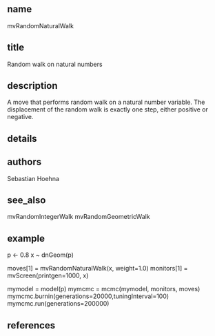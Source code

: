 ## name

mvRandomNaturalWalk

## title
Random walk on natural numbers

## description
A move that performs random walk on a natural number variable. The displacement of the random walk is exactly one step, either positive or negative.

## details

## authors
Sebastian Hoehna

## see_also
mvRandomIntegerWalk
mvRandomGeometricWalk

## example

p <- 0.8
x ~ dnGeom(p)

moves[1] = mvRandomNaturalWalk(x, weight=1.0)
monitors[1] = mvScreen(printgen=1000, x)

mymodel = model(p)
mymcmc = mcmc(mymodel, monitors, moves)
mymcmc.burnin(generations=20000,tuningInterval=100)
mymcmc.run(generations=200000)

## references
